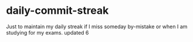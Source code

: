 # daily-commit-streak
Just to maintain my daily streak if I miss someday by-mistake or when I am studying for my exams.
updated 6
